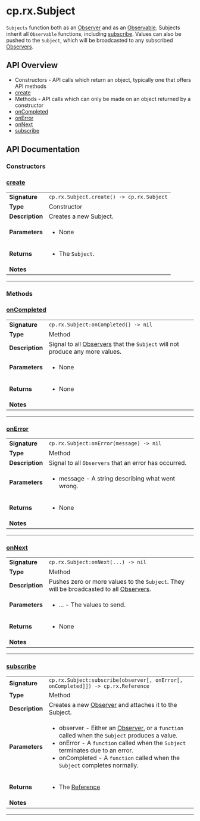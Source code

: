 # cp.rx.Subject

`Subjects` function both as an [Observer](cp.rs.Observer.md) and as an [Observable](cp.rx.Observable.md). Subjects inherit all
`Observable` functions, including [subscribe](#subscribe). Values can also be pushed to the `Subject`, which will
be broadcasted to any subscribed [Observers](cp.rx.Observers.md).

## API Overview
* Constructors - API calls which return an object, typically one that offers API methods
 * [create](#create)
* Methods - API calls which can only be made on an object returned by a constructor
 * [onCompleted](#onCompleted)
 * [onError](#onError)
 * [onNext](#onNext)
 * [subscribe](#subscribe)

## API Documentation

### Constructors


### [create](#create)

|                                             |                                                                                     |
| --------------------------------------------|-------------------------------------------------------------------------------------|
| **Signature**                               | `cp.rx.Subject.create() -> cp.rx.Subject`                                                                    |
| **Type**                                    | Constructor                                                                     |
| **Description**                             | Creates a new Subject.                                                                     |
| **Parameters**                              | <ul><li>None</li></ul> |
| **Returns**                                 | <ul><li>The `Subject`.</li></ul>          |
| **Notes**                                   | <ul></ul>                |

---
### Methods


### [onCompleted](#onCompleted)

|                                             |                                                                                     |
| --------------------------------------------|-------------------------------------------------------------------------------------|
| **Signature**                               | `cp.rx.Subject:onCompleted() -> nil`                                                                    |
| **Type**                                    | Method                                                                     |
| **Description**                             | Signal to all [Observers](cp.rx.Observer.md) that the `Subject` will not produce any more values.                                                                     |
| **Parameters**                              | <ul><li>None</li></ul> |
| **Returns**                                 | <ul><li>None</li></ul>          |
| **Notes**                                   | <ul></ul>                |

---

### [onError](#onError)

|                                             |                                                                                     |
| --------------------------------------------|-------------------------------------------------------------------------------------|
| **Signature**                               | `cp.rx.Subject:onError(message) -> nil`                                                                    |
| **Type**                                    | Method                                                                     |
| **Description**                             | Signal to all `Observers` that an error has occurred.                                                                     |
| **Parameters**                              | <ul><li>message - A string describing what went wrong.</li></ul> |
| **Returns**                                 | <ul><li>None</li></ul>          |
| **Notes**                                   | <ul></ul>                |

---

### [onNext](#onNext)

|                                             |                                                                                     |
| --------------------------------------------|-------------------------------------------------------------------------------------|
| **Signature**                               | `cp.rx.Subject:onNext(...) -> nil`                                                                    |
| **Type**                                    | Method                                                                     |
| **Description**                             | Pushes zero or more values to the `Subject`. They will be broadcasted to all [Observers](cp.rx.Observer.md).                                                                     |
| **Parameters**                              | <ul><li>... - The values to send.</li></ul> |
| **Returns**                                 | <ul><li>None</li></ul>          |
| **Notes**                                   | <ul></ul>                |

---

### [subscribe](#subscribe)

|                                             |                                                                                     |
| --------------------------------------------|-------------------------------------------------------------------------------------|
| **Signature**                               | `cp.rx.Subject:subscribe(observer[, onError[, onCompleted]]) -> cp.rx.Reference`                                                                    |
| **Type**                                    | Method                                                                     |
| **Description**                             | Creates a new [Observer](cp.rx.Observer.md) and attaches it to the Subject.                                                                     |
| **Parameters**                              | <ul><li>observer - Either an [Observer](cp.rx.Observer.md), or a `function` called when the `Subject` produces a value.</li><li>onError - A `function` called when the `Subject` terminates due to an error.</li><li>onCompleted - A `function` called when the `Subject` completes normally.</li></ul> |
| **Returns**                                 | <ul><li>The [Reference](cp.rx.Reference.md)</li></ul>          |
| **Notes**                                   | <ul></ul>                |

---
